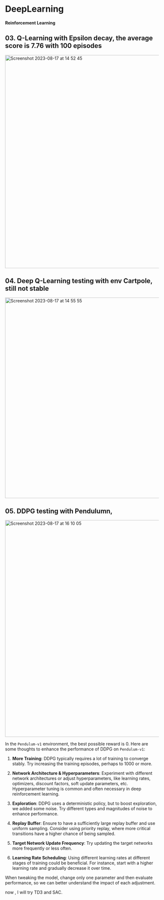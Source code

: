 # DeepLearning


#### Reinforcement Learning 
## 03. Q-Learning with Epsilon decay, the average score is 7.76 with 100 episodes
  
 <img width="698" alt="Screenshot 2023-08-17 at 14 52 45" src="https://github.com/dada325/DeepLearningStepbyStep/assets/7775973/445db7d8-3643-4f57-b8dc-9c914475283b">


## 04. Deep Q-Learning testing with env Cartpole, still not stable

  <img width="657" alt="Screenshot 2023-08-17 at 14 55 55" src="https://github.com/dada325/DeepLearningStepbyStep/assets/7775973/78a75126-3f3d-4f62-8682-80ca84658b27">

## 05. DDPG testing with Pendulumn, 


<img width="710" alt="Screenshot 2023-08-17 at 16 10 05" src="https://github.com/dada325/DeepLearningStepbyStep/assets/7775973/8593bae2-fe8f-48e1-84f6-366d39ecfbf6">




In the `Pendulum-v1` environment, the best possible reward is 0. 
Here are some thoughts to enhance the performance of DDPG on `Pendulum-v1`:

1. **More Training**: DDPG typically requires a lot of training to converge stably. Try increasing the training episodes, perhaps to 1000 or more.

2. **Network Architecture & Hyperparameters**: Experiment with different network architectures or adjust hyperparameters, like learning rates, optimizers, discount factors, soft update parameters, etc. Hyperparameter tuning is common and often necessary in deep reinforcement learning.

3. **Exploration**: DDPG uses a deterministic policy, but to boost exploration, we added some noise. Try different types and magnitudes of noise to enhance performance.

4. **Replay Buffer**: Ensure to have a sufficiently large replay buffer and use uniform sampling. Consider using priority replay, where more critical transitions have a higher chance of being sampled.

5. **Target Network Update Frequency**: Try updating the target networks more frequently or less often.

6. **Learning Rate Scheduling**: Using different learning rates at different stages of training could be beneficial. For instance, start with a higher learning rate and gradually decrease it over time.


When tweaking the model, change only one parameter and then evaluate performance, so we can better understand the impact of each adjustment.

now , I will try TD3 and SAC. 
